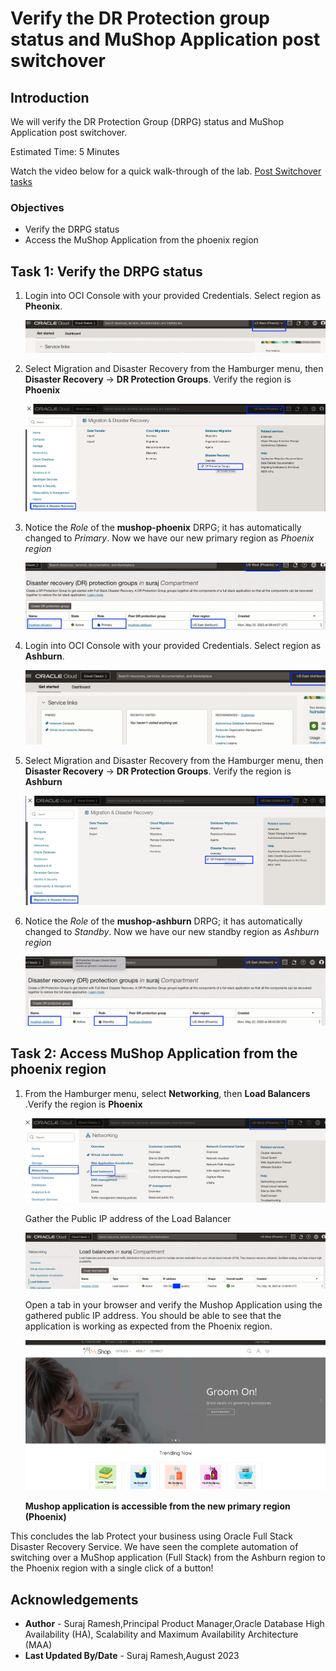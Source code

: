 # Verify the DR Protection group status and MuShop Application post switchover

## Introduction

We will verify the DR Protection Group (DRPG) status and MuShop Application post switchover.

Estimated Time: 5 Minutes

Watch the video below for a quick walk-through of the lab.
[Post Switchover tasks](videohub:1_tktqsgu1)

### Objectives

- Verify the DRPG status
- Access the MuShop Application from the phoenix region

## Task 1: Verify the DRPG status

1.  Login into OCI Console with your provided Credentials. Select region as **Pheonix**.

    ![oci console phoenix](./images/phoenix-region-new.png)

2.  Select Migration and Disaster Recovery from the Hamburger menu, then **Disaster Recovery** -> **DR Protection Groups**. Verify the region is **Phoenix**

    ![drpg navigation page](./images/phoenix-drpgpage-new.png)

3.  Notice the *Role* of the **mushop-phoenix** DRPG; it has automatically changed to *Primary*. Now we have our new primary region as *Phoenix region*

    ![phoenix drpg status](./images/phoenix-drpg-status-new.png)

4.  Login into OCI Console with your provided Credentials. Select region as **Ashburn**.

    ![oci console ashburn](./images/ashburn-region-new.png)

5.  Select Migration and Disaster Recovery from the Hamburger menu, then **Disaster Recovery** -> **DR Protection Groups**. Verify the region is **Ashburn**

    ![drpg navigation page](./images/ashburn-drpgpage-new.png)

6.  Notice the *Role* of the **mushop-ashburn** DRPG; it has automatically changed to *Standby*. Now we have our new standby region as *Ashburn region*

    ![ashburn drpg status](./images/ashburn-drpg-status-new.png)


## Task 2: Access MuShop Application from the phoenix region

1.  From the Hamburger menu, select **Networking**, then **Load Balancers** .Verify the region is **Phoenix**
  
    ![phoenix load balancer navigation](./images/phoenix-loadbalancer-navigate-new.png)

    Gather the Public IP address of the Load Balancer

    ![phoenix load balancer ip](./images/phoenix-loadbalancer-ip-new.png)

    Open a tab in your browser and verify the Mushop Application using the gathered public IP address. You should be able to see that the application is working as expected from the Phoenix region.

    ![mushop app verification](./images/phoenix-mushop-app-new.png)

    **Mushop application is accessible from the new primary region (Phoenix)**

This concludes the lab Protect your business using Oracle Full Stack Disaster Recovery Service. We have seen the complete automation of switching over a MuShop application (Full Stack) from the Ashburn region to the Phoenix region with a single click of a button! 

## Acknowledgements

- **Author** - Suraj Ramesh,Principal Product Manager,Oracle Database High Availability (HA), Scalability and Maximum Availability Architecture (MAA)
- **Last Updated By/Date** - Suraj Ramesh,August 2023
